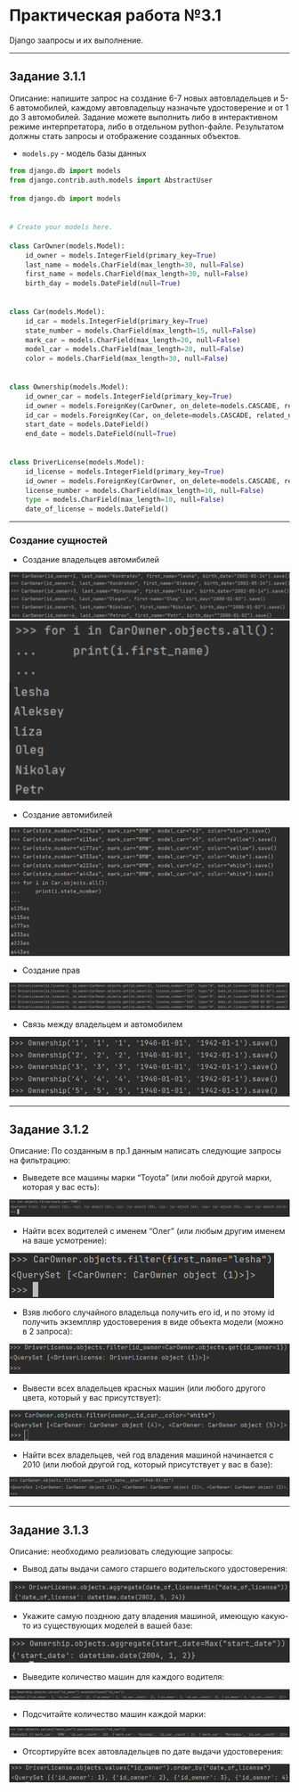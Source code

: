 # **Практическая работа №3.1**
Django заапросы и их выполнение.

-------------------------

## **Задание 3.1.1**
Описание: напишите запрос на создание 6-7 новых автовладельцев и 5-6 автомобилей, каждому автовладельцу назначьте удостоверение и от 1 до 3 автомобилей. Задание можете выполнить либо в интерактивном режиме интерпретатора, либо в отдельном python-файле. Результатом должны стать запросы и отображение созданных объектов.

* `models.py` - модель базы данных
```python
from django.db import models
from django.contrib.auth.models import AbstractUser

from django.db import models


# Create your models here.

class CarOwner(models.Model):
    id_owner = models.IntegerField(primary_key=True)
    last_name = models.CharField(max_length=30, null=False)
    first_name = models.CharField(max_length=30, null=False)
    birth_day = models.DateField(null=True)


class Car(models.Model):
    id_car = models.IntegerField(primary_key=True)
    state_number = models.CharField(max_length=15, null=False)
    mark_car = models.CharField(max_length=20, null=False)
    model_car = models.CharField(max_length=20, null=False)
    color = models.CharField(max_length=30, null=False)


class Ownership(models.Model):
    id_owner_car = models.IntegerField(primary_key=True)
    id_owner = models.ForeignKey(CarOwner, on_delete=models.CASCADE, related_name='owner')
    id_car = models.ForeignKey(Car, on_delete=models.CASCADE, related_name='car')
    start_date = models.DateField()
    end_date = models.DateField(null=True)


class DriverLicense(models.Model):
    id_license = models.IntegerField(primary_key=True)
    id_owner = models.ForeignKey(CarOwner, on_delete=models.CASCADE, related_name='car_owner')
    license_number = models.CharField(max_length=10, null=False)
    type = models.CharField(max_length=10, null=False)
    date_of_license = models.DateField()

```

-------------------------

### Создание сущностей 

* Создание владельцев автомибилей 

![Процесс создания владельцев](screen1.jpg)
![Итог:](end1.jpg)

* Создание автомибилей 

![Процесс создания автомобилей](screen2.png)

* Создание прав 

![Процесс создания прав](screen3.png)

* Связь между владельцем и автомобилем 

![Связываем владельца и автомобилиста](screen4.jpg)

-------------------------

## **Задание 3.1.2**
Описание: По созданным в пр.1 данным написать следующие запросы на фильтрацию:


* Выведете все машины марки “Toyota” (или любой другой марки, которая у вас есть):

![Запрос с машинами](screen5.png)


* Найти всех водителей с именем “Олег” (или любым другим именем на ваше усмотрение):

![Запрос с именами](screen6.png)

* Взяв любого случайного владельца получить его id, и по этому id получить экземпляр удостоверения в виде объекта модели (можно в 2 запроса):

![Запрос с id](screen7.png)

* Вывести всех владельцев красных машин (или любого другого цвета, который у вас присутствует):

![Запрос с владельцами машин определенного цвета](screen8.png)

* Найти всех владельцев, чей год владения машиной начинается с 2010 (или любой другой год, который присутствует у вас в базе):

![Запрос с годом владения](screen9.png)

-------------------------

## **Задание 3.1.3**

Описание: необходимо реализовать следующие запросы:

* Вывод даты выдачи самого старшего водительского удостоверения:

![Запрос со старшим удостоверением](screen10.jpg)


* Укажите самую позднюю дату владения машиной, имеющую какую-то из существующих моделей в вашей базе:

![Запрос с поздней датой](screen11.jpg)

* Выведите количество машин для каждого водителя:

![Запрос с количеством машин](screen12.jpg)

* Подсчитайте количество машин каждой марки:

![Запрос с количеством машин](screen13.jpg)

* Отсортируйте всех автовладельцев по дате выдачи удостоверения:

![Запрос с сортировкой автовладельцев](screen14.png)